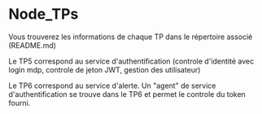 # Node_TPs

Vous trouverez les informations de chaque TP dans le répertoire associé (README.md)

Le TP5 correspond au service d'authentification (controle d'identité avec login mdp, controle de jeton JWT, gestion des utilisateur)

Le TP6 correspond au service d'alerte. Un "agent" de service d'authentification se trouve dans le TP6 et permet le controle du token fourni.
